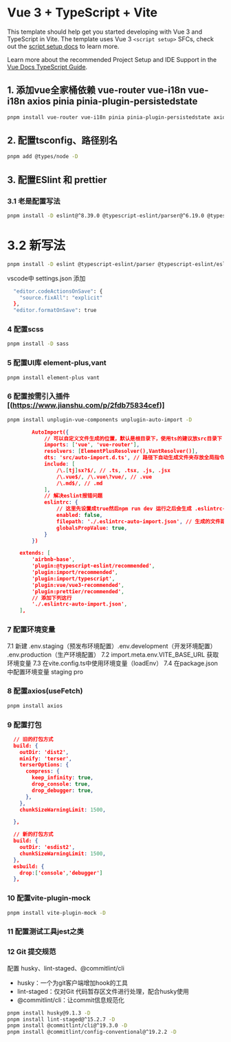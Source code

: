 # Vue 3 + TypeScript + Vite

This template should help get you started developing with Vue 3 and TypeScript in Vite. The template uses Vue 3 `<script setup>` SFCs, check out the [script setup docs](https://v3.vuejs.org/api/sfc-script-setup.html#sfc-script-setup) to learn more.

Learn more about the recommended Project Setup and IDE Support in the [Vue Docs TypeScript Guide](https://vuejs.org/guide/typescript/overview.html#project-setup).

## 1. 添加vue全家桶依赖 vue-router vue-i18n vue-i18n axios pinia pinia-plugin-persistedstate
```bash
pnpm install vue-router vue-i18n pinia pinia-plugin-persistedstate axios
```

## 2. 配置tsconfig、路径别名

```bash
pnpm add @types/node -D
```
## 3. 配置ESlint 和 prettier
 ### 3.1 老是配置写法
  ```bash
  pnpm install -D eslint@^8.39.0 @typescript-eslint/parser@^6.19.0 @typescript-eslint/eslint-plugin@^6.19.0 eslint-plugin-vue@^9.11.0 eslint-plugin-prettier@^5.1.3 eslint-config-prettier@^9.1.0
  ```
  # 3.2 新写法
  ```bash
  pnpm install -D eslint @typescript-eslint/parser @typescript-eslint/eslint-plugin eslint-plugin-vue eslint-plugin-prettier eslint-config-prettier
  ```
vscode中 settings.json 添加
```bash
  "editor.codeActionsOnSave": {
    "source.fixAll": "explicit"
  },
  "editor.formatOnSave": true
  ```
### 4 配置scss
```bash
pnpm install -D sass
```
### 5 配置UI库 element-plus,vant
```bash
pnpm install element-plus vant
```
### 6 配置按需引入插件[(https://www.jianshu.com/p/2fdb75834cef)]
```bash
pnpm install unplugin-vue-components unplugin-auto-import -D
```
```json
        AutoImport({
            // 可以自定义文件生成的位置，默认是根目录下，使用ts的建议放src目录下
            imports: ['vue', 'vue-router'],
            resolvers: [ElementPlusResolver(),VantResolver()],
            dts: 'src/auto-import.d.ts', // 路径下自动生成文件夹存放全局指令
            include: [
                /\.[tj]sx?$/, // .ts, .tsx, .js, .jsx
                /\.vue$/, /\.vue\?vue/, // .vue
                /\.md$/, // .md
            ],
            // 解决eslint报错问题
            eslintrc: {
                // 这里先设置成true然后npm run dev 运行之后会生成 .eslintrc-auto-import.json 文件之后，在改为false
                enabled: false,
                filepath: './.eslintrc-auto-import.json', // 生成的文件路径
                globalsPropValue: true,
            }
        })
```
```json
    extends: [
        'airbnb-base',
        'plugin:@typescript-eslint/recommended',
        'plugin:import/recommended',
        'plugin:import/typescript',
        'plugin:vue/vue3-recommended',
        'plugin:prettier/recommended',
        // 添加下列这行
        './.eslintrc-auto-import.json',
    ],
```

### 7 配置环境变量
 7.1 新建 .env.staging（预发布环境配置）.env.development（开发环境配置） .env.production（生产环境配置）
 7.2 import.meta.env.VITE_BASE_URL 获取环境变量
 7.3 在vite.config.ts中使用环境变量（loadEnv）
 7.4 在package.json中配置环境变量 staging pro

### 8 配置axios(useFetch)
```bash
pnpm install axios
```
### 9 配置打包
```json old
  // 旧的打包方式
  build: {
    outDir: 'dist2',
    minify: 'terser',
    terserOptions: {
      compress: {
        keep_infinity: true,
        drop_console: true,
        drop_debugger: true,
      },
    },
    chunkSizeWarningLimit: 1500,

  },
```
```json new
  // 新的打包方式
  build: {
    outDir: 'esdist2',
    chunkSizeWarningLimit: 1500,
  },
  esbuild: {
    drop:['console','debugger']
  },
```
### 10 配置vite-plugin-mock
```bash
pnpm install vite-plugin-mock -D
```

### 11 配置测试工具jest之类 


### 12 Git 提交规范

配置 husky、lint-staged、@commitlint/cli
  - husky：一个为git客户端增加hook的工具
  - lint-staged：仅对Git 代码暂存区文件进行处理，配合husky使用
  - @commitlint/cli：让commit信息规范化

  ```bash
  pnpm install husky@9.1.3 -D 
  pnpm install lint-staged@^15.2.7 -D
  pnpm install @commitlint/cli@^19.3.0 -D
  pnpm install @commitlint/config-conventional@^19.2.2 -D
```
